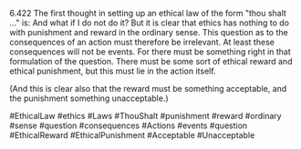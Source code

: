 6.422 The first thought in setting up an ethical law of the form "thou shalt ..." is: And what if I do not do it? But it is clear that ethics has nothing to do with punishment and reward in the ordinary sense. This question as to the consequences of an action must therefore be irrelevant. At least these consequences will not be events. For there must be something right in that formulation of the question. There must be some sort of ethical reward and ethical punishment, but this must lie in the action itself.

(And this is clear also that the reward must be something acceptable, and the punishment something unacceptable.)

#EthicalLaw #ethics #Laws #ThouShalt #punishment #reward #ordinary #sense #question #consequences #Actions #events #question #EthicalReward #EthicalPunishment #Acceptable #Unacceptable